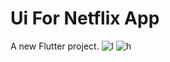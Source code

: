 # Ui For Netflix App
A new Flutter project.
![l](https://user-images.githubusercontent.com/113658115/213906441-46290e34-1147-4aad-a4c3-851da5fa1e53.jpg)
![h](https://user-images.githubusercontent.com/113658115/213906442-8280ab23-e873-4a2f-a515-2037b5f960c6.jpg)

